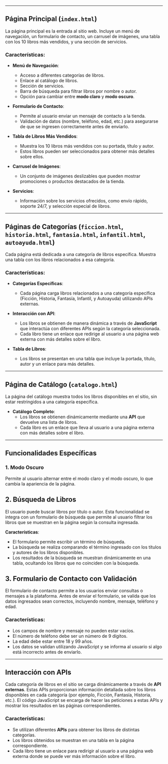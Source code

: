 
---

## **Página Principal (`index.html`)**

La página principal es la entrada al sitio web. Incluye un menú de navegación, un formulario de contacto, un carrusel de imágenes, una tabla con los 10 libros más vendidos, y una sección de servicios.

### Características:
- **Menú de Navegación**: 
  - Acceso a diferentes categorías de libros.
  - Enlace al catálogo de libros.
  - Sección de servicios.
  - Barra de búsqueda para filtrar libros por nombre o autor.
  - Opción para cambiar entre **modo claro** y **modo oscuro**.
  
- **Formulario de Contacto**:
  - Permite al usuario enviar un mensaje de contacto a la tienda.
  - Validación de datos (nombre, teléfono, edad, etc.) para asegurarse de que se ingresen correctamente antes de enviarlo.
  
- **Tabla de Libros Más Vendidos**:
  - Muestra los 10 libros más vendidos con su portada, título y autor.
  - Estos libros pueden ser seleccionados para obtener más detalles sobre ellos.
  
- **Carrusel de Imágenes**:
  - Un conjunto de imágenes deslizables que pueden mostrar promociones o productos destacados de la tienda.

- **Servicios**:
  - Información sobre los servicios ofrecidos, como envío rápido, soporte 24/7, y selección especial de libros.

---

## **Páginas de Categorías (`ficcion.html`, `historia.html`, `fantasia.html`, `infantil.html`, `autoayuda.html`)**

Cada página está dedicada a una categoría de libros específica. Muestra una tabla con los libros relacionados a esa categoría.

### Características:
- **Categorías Específicas**:
  - Cada página carga libros relacionados a una categoría específica (Ficción, Historia, Fantasía, Infantil, y Autoayuda) utilizando APIs externas.
  
- **Interacción con API**:
  - Los libros se obtienen de manera dinámica a través de **JavaScript** que interactúa con diferentes APIs según la categoría seleccionada.
  - Cada libro tiene un enlace que redirige al usuario a una página web externa con más detalles sobre el libro.

- **Tabla de Libros**:
  - Los libros se presentan en una tabla que incluye la portada, título, autor y un enlace para más detalles.

---

## **Página de Catálogo (`catalogo.html`)**

La página del catálogo muestra todos los libros disponibles en el sitio, sin estar restringidos a una categoría específica.

- **Catálogo Completo**:
  - Los libros se obtienen dinámicamente mediante una **API** que devuelve una lista de libros.
  - Cada libro es un enlace que lleva al usuario a una página externa con más detalles sobre el libro.

---

## **Funcionalidades Específicas**

### 1. **Modo Oscuro**

Permite al usuario alternar entre el modo claro y el modo oscuro, lo que cambia la apariencia de la página.


## 2. Búsqueda de Libros

El usuario puede buscar libros por título o autor. Esta funcionalidad se integra con un formulario de búsqueda que permite al usuario filtrar los libros que se muestran en la página según la consulta ingresada.

**Características**:
- El formulario permite escribir un término de búsqueda.
- La búsqueda se realiza comparando el término ingresado con los títulos y autores de los libros disponibles.
- Los resultados de la búsqueda se muestran dinámicamente en una tabla, ocultando los libros que no coinciden con la búsqueda.

## 3. Formulario de Contacto con Validación

El formulario de contacto permite a los usuarios enviar consultas o mensajes a la plataforma. Antes de enviar el formulario, se valida que los datos ingresados sean correctos, incluyendo nombre, mensaje, teléfono y edad.

### Características:
- Los campos de nombre y mensaje no pueden estar vacíos.
- El número de teléfono debe ser un número de 9 dígitos.
- La edad debe estar entre 18 y 99 años.
- Los datos se validan utilizando JavaScript y se informa al usuario si algo está incorrecto antes de enviarlo.

---

## Interacción con APIs

Cada categoría de libros en el sitio se carga dinámicamente a través de **API externas**. Estas APIs proporcionan información detallada sobre los libros disponibles en cada categoría (por ejemplo, Ficción, Fantasía, Historia, etc.). El código JavaScript se encarga de hacer las peticiones a estas APIs y mostrar los resultados en las páginas correspondientes.

### Características:
- Se utilizan diferentes **APIs** para obtener los libros de distintas categorías.
- Los libros obtenidos se muestran en una tabla en la página correspondiente.
- Cada libro tiene un enlace para redirigir al usuario a una página web externa donde se puede ver más información sobre el libro.



